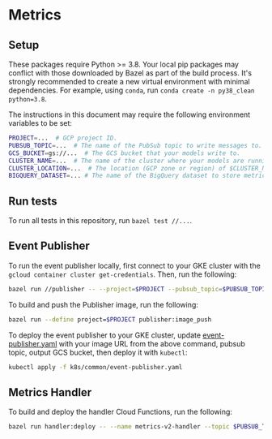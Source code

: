 # Metrics

## Setup

These packages require Python >= 3.8. Your local pip packages may conflict with those downloaded by Bazel as part of the build process. It's strongly recommended to create a new virtual environment with minimal dependencies. For example, using `conda`, run `conda create -n py38_clean python=3.8`.

The instructions in this document may require the following environment variables to be set:

```bash
PROJECT=...  # GCP project ID.
PUBSUB_TOPIC=...  # The name of the PubSub topic to write messages to.
GCS_BUCKET=gs://...  # The GCS bucket that your models write to.
CLUSTER_NAME=...  # The name of the cluster where your models are running.
CLUSTER_LOCATION=...  # The location (GCP zone or region) of $CLUSTER_NAME.
BIGQUERY_DATASET=... # The name of the BigQuery dataset to store metric data.
```
## Run tests

To run all tests in this repository, run `bazel test //...`.

## Event Publisher

To run the event publisher locally, first connect to your GKE cluster with the `gcloud container cluster get-credentials`.
Then, run the following:

```bash
bazel run //publisher -- --project=$PROJECT --pubsub_topic=$PUBSUB_TOPIC --model_output_bucket=$GCS_BUCKET --cluster_name=$CLUSTER_NAME --cluster_location=$CLUSTER_LOCATION
```

To build and push the Publisher image, run the following:

```bash
bazel run --define project=$PROJECT publisher:image_push
```

To deploy the event publisher to your GKE cluster, update [event-publisher.yaml](k8s/common/event-publisher.yaml) with your image URL from the above command, pubsub topic, output GCS bucket, then deploy it with `kubectl`:

```bash
kubectl apply -f k8s/common/event-publisher.yaml
```

## Metrics Handler

To build and deploy the handler Cloud Functions, run the following:

```bash
bazel run handler:deploy -- --name metrics-v2-handler --topic $PUBSUB_TOPIC --dataset $BIGQUERY_DATASET --project $PROJECT
```
